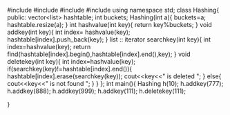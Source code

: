#include<iostream>
#include<vector>
#include<list>
#include<algorithm>
using namespace std;
class Hashing{
    public:
    vector<list<int>> hashtable;
    int buckets;
    Hashing(int a){
        buckets=a;
        hashtable.resize(a);
    }
    int hashvalue(int key){
        return key%buckets;
    }
    void addkey(int key){
        int index= hashvalue(key);
        hashtable[index].push_back(key);
    }
    list<int> :: iterator searchkey(int key){
        int index=hashvalue(key);
        return find(hashtable[index].begin(),hashtable[index].end(),key);
    }
    void deletekey(int key){
        int index=hashvalue(key);
        if(searchkey(key)!=hashtable[index].end()){
            hashtable[index].erase(searchkey(key));
            cout<<key<<" is deleted ";
        }
        else{
            cout<<key<<" is not found ";
        }
    }
};
int main(){
    Hashing h(10);
    h.addkey(777);
    h.addkey(888);
    h.addkey(999);
    h.addkey(111);
    h.deletekey(111);

}


